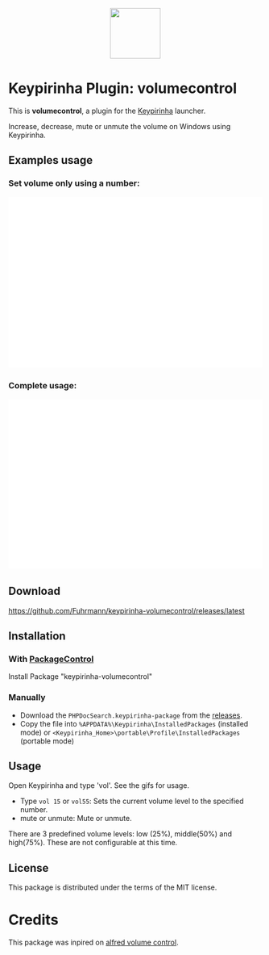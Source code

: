 <p align="center">
  <img src="src/volumecontrol.ico" width="100" height="100" />
</p>

# Keypirinha Plugin: volumecontrol

This is **volumecontrol**, a plugin for the
[Keypirinha](http://keypirinha.com) launcher.

Increase, decrease, mute or unmute the volume on Windows using Keypirinha.

## Examples usage

### Set volume only using a number:
![UsageNumber](usage_number.gif)

### Complete usage:
![UsageFull](usage_full.gif)

## Download
https://github.com/Fuhrmann/keypirinha-volumecontrol/releases/latest

## Installation

### With [PackageControl](https://github.com/ueffel/Keypirinha-PackageControl)

Install Package "keypirinha-volumecontrol"

### Manually

* Download the `PHPDocSearch.keypirinha-package` from the [releases](https://github.com/Fuhrmann/keypirinha-phpdocsearch/releases/latest).
* Copy the file into `%APPDATA%\Keypirinha\InstalledPackages` (installed mode) or
  `<Keypirinha_Home>\portable\Profile\InstalledPackages` (portable mode)

## Usage

Open Keypirinha and type 'vol'. See the gifs for usage.
- Type `vol 15` or `vol55`: Sets the current volume level to the specified number.
- mute or unmute: Mute or unmute.

There are 3 predefined volume levels: low (25%), middle(50%) and high(75%). These are not configurable at this time.

## License

This package is distributed under the terms of the MIT license.

# Credits
This package was inpired on [alfred volume control](https://github.com/raulchen/alfred-volume-control).
